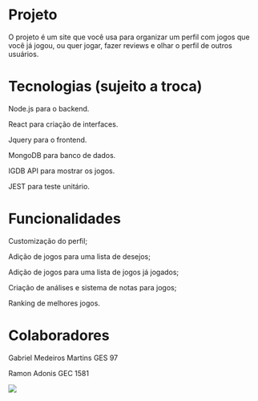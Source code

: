 # Projeto
O projeto é um site que você usa para organizar um perfil com jogos que você já jogou, ou quer jogar, fazer reviews e olhar o perfil de outros usuários.

# Tecnologias (sujeito a troca)
Node.js para o backend.

React para criação de interfaces.

Jquery para o frontend.

MongoDB para banco de dados.

IGDB API para mostrar os jogos.

JEST para teste unitário.

# Funcionalidades

Customização do perfil;

Adição de jogos para uma lista de desejos;

Adição de jogos para uma lista de jogos já jogados;

Criação de análises e sistema de notas para jogos;

Ranking de melhores jogos.

# Colaboradores

Gabriel Medeiros Martins GES 97

Ramon Adonis GEC 1581

<img src = "https://sportbuzz.uol.com.br/media/stories/5-vezes-que-cristiano-ronaldo-decidiu-na-champions/assets/1.jpeg">
